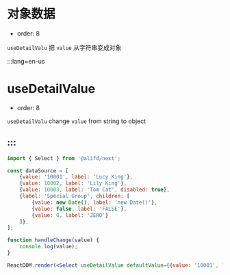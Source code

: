 # 对象数据

- order: 8

`useDetailValu` 把 `value` 从字符串变成对象

:::lang=en-us
# useDetailValue

- order: 8

`useDetailValu` change `value` from string to object

:::
---

````jsx
import { Select } from '@alifd/next';

const dataSource = [
    {value: '10001', label: 'Lucy King'},
    {value: 10002, label: 'Lily King'},
    {value: 10003, label: 'Tom Cat', disabled: true},
    {label: 'Special Group', children: [
        {value: new Date(), label: 'new Date()'},
        {value: false, label: 'FALSE'},
        {value: 0, label: 'ZERO'}
    ]},
];

function handleChange(value) {
    console.log(value);
}

ReactDOM.render(<Select useDetailValue defaultValue={{value: '10001', label: 'Lucy King'}} onChange={handleChange} dataSource={dataSource} style={{width: 150}} />, mountNode);
````
